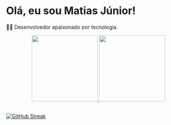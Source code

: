 # Olá, eu sou Matias Júnior!<br>
👨‍💻 Desenvolvedor apaixonado por tecnologia.

<div align="center">
  <a href="https://github.com/matiasjunior13">
  <img height="180em" src="https://github-readme-stats.vercel.app/api?username=matiasjunior13&show_icons=true&theme=dracula&include_all_commits=true&count_private=true"/>
  <img height="180em" src="https://github-readme-stats.vercel.app/api/top-langs/?username=matiasjunior13&layout=compact&langs_count=7&theme=dracula"/>
</div>
<!-- <div style="display: inline_block"><br>
  <img align="center" alt="Js" height="30" width="40" src="https://raw.githubusercontent.com/devicons/devicon/master/icons/javascript/javascript-plain.svg">
  <img align="center" alt="React" height="30" width="40" src="https://raw.githubusercontent.com/devicons/devicon/master/icons/react/react-original.svg">
  <img align="center" alt="Styled-Components" height="30" width="40" src="https://user-images.githubusercontent.com/106066785/229652910-8856ff14-b6e8-457d-ae29-d92ad3c1b67a.svg">
  <img align="center" alt="HTML" height="30" width="40" src="https://raw.githubusercontent.com/devicons/devicon/master/icons/html5/html5-original.svg">
  <img align="center" alt="CSS" height="30" width="40" src="https://raw.githubusercontent.com/devicons/devicon/master/icons/css3/css3-original.svg">
  <img align="center" alt="Sass" height="30" width="40" src="https://cdn.jsdelivr.net/gh/devicons/devicon/icons/sass/sass-original.svg" />
  <img align="center" alt="Python" height="30" width="40" src="https://raw.githubusercontent.com/devicons/devicon/master/icons/python/python-original.svg">
  <img align="center" alt="Flask" height="30" width="40" src="https://user-images.githubusercontent.com/106066785/229653049-90a832da-260c-4a2b-a710-b64510ed2780.png">
  <img align="center" alt="PostgreSQL" height="30" width="40" src="https://user-images.githubusercontent.com/106066785/229653154-9e45c571-a10e-4ed9-a726-cd3c4608446a.png">
  <img align="right" alt="Avatar-Imagem" height="150" src="https://i.ibb.co/W25h6Dm/Design-sem-nome.png">
</div> -->


  ##


[![GitHub Streak](https://streak-stats.demolab.com/?user=matiasjunior13)](https://git.io/streak-stats)
